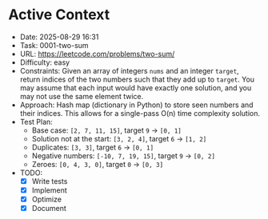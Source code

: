 # Active Context
- Date: 2025-08-29 16:31
- Task: 0001-two-sum
- URL: https://leetcode.com/problems/two-sum/
- Difficulty: easy
- Constraints: Given an array of integers `nums` and an integer `target`, return indices of the two numbers such that they add up to `target`. You may assume that each input would have exactly one solution, and you may not use the same element twice.
- Approach: Hash map (dictionary in Python) to store seen numbers and their indices. This allows for a single-pass O(n) time complexity solution.
- Test Plan:
  - Base case: `[2, 7, 11, 15]`, target `9` -> `[0, 1]`
  - Solution not at the start: `[3, 2, 4]`, target `6` -> `[1, 2]`
  - Duplicates: `[3, 3]`, target `6` -> `[0, 1]`
  - Negative numbers: `[-10, 7, 19, 15]`, target `9` -> `[0, 2]`
  - Zeroes: `[0, 4, 3, 0]`, target `0` -> `[0, 3]`
- TODO:
  - [x] Write tests
  - [x] Implement
  - [x] Optimize
  - [x] Document
